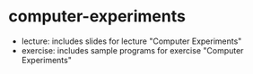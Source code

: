 # computer-experiments

* lecture: includes slides for lecture "Computer Experiments"
* exercise: includes sample programs for exercise "Computer Experiments"
